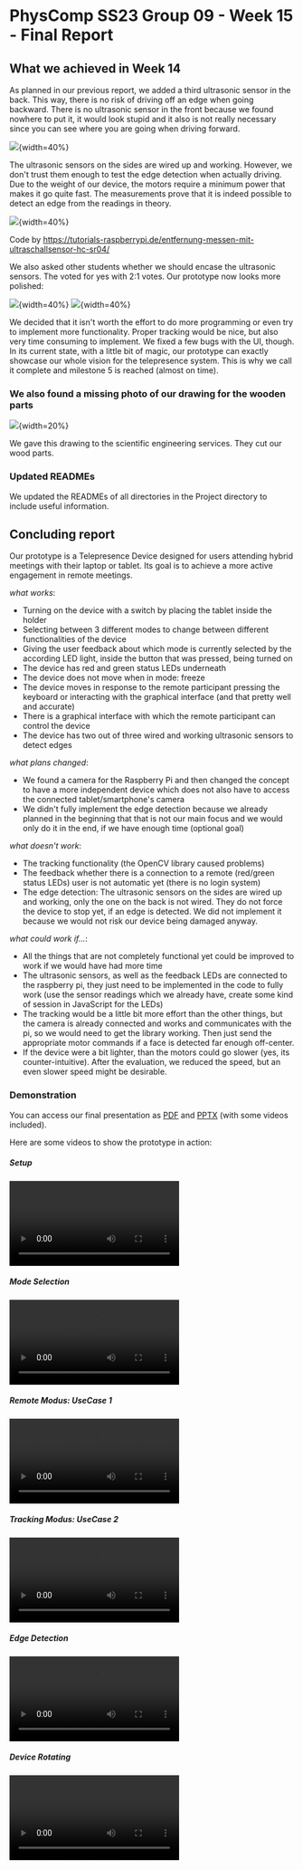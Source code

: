 # PhysComp SS23 Group 09 - Week 15 - Final Report

## What we achieved in Week 14

As planned in our previous report, we added a third ultrasonic sensor in the back. This way, there is no risk of driving off an edge when going backward. There is no ultrasonic sensor in the front because we found nowhere to put it, it would look stupid and it also is not really necessary since you can see where you are going when driving forward.

![](Figures/all_back.jpg){width=40%}

The ultrasonic sensors on the sides are wired up and working. However, we don't trust them enough to test the edge detection when actually driving. Due to the weight of our device, the motors require a minimum power that makes it go quite fast. The measurements prove that it is indeed possible to detect an edge from the readings in theory.

![](Figures/ultra_console.png){width=40%}

Code by https://tutorials-raspberrypi.de/entfernung-messen-mit-ultraschallsensor-hc-sr04/

We also asked other students whether we should encase the ultrasonic sensors. The voted for yes with 2:1 votes. Our prototype now looks more polished:

![](Figures/ultra_exposed.jpg){width=40%}
![](Figures/ultra_encased.jpg){width=40%}

We decided that it isn't worth the effort to do more programming or even try to implement more functionality. Proper tracking would be nice, but also very time consuming to implement. We fixed a few bugs with the UI, though. In its current state, with a little bit of magic, our prototype can exactly showcase our whole vision for the telepresence system. This is why we call it complete and milestone 5 is reached (almost on time).

### We also found a missing photo of our drawing for the wooden parts

![](../Project/Concept/wood_drawing.jpg){width=20%}

We gave this drawing to the scientific engineering services. They cut our wood parts.

### Updated READMEs

We updated the READMEs of all directories in the Project directory to include useful information.

## Concluding report

Our prototype is a Telepresence Device designed for users attending hybrid meetings with their laptop or tablet. Its goal is to achieve a more active engagement in remote meetings. 

*what works*:
- Turning on the device with a switch by placing the tablet inside the holder
- Selecting between 3 different modes to change between different functionalities of the device 
- Giving the user feedback about which mode is currently selected by the according LED light, inside the button that was pressed, being turned on
- The device has red and green status LEDs underneath
- The device does not move when in mode: freeze
- The device moves in response to the remote participant pressing the keyboard or interacting with the graphical interface (and that pretty well and accurate)
- There is a graphical interface with which the remote participant can control the device
- The device has two out of three wired and working ultrasonic sensors to detect edges

*what plans changed*:
- We found a camera for the Raspberry Pi and then changed the concept to have a more independent device which does not also have to access the connected tablet/smartphone's camera
- We didn't fully implement the edge detection because we already planned in the beginning that that is not our main focus and we would only do it in the end, if we have enough time (optional goal)

*what doesn't work*:
- The tracking functionality (the OpenCV library caused problems)
- The feedback whether there is a connection to a remote (red/green status LEDs) user is not automatic yet (there is no login system)
- The edge detection: The ultrasonic sensors on the sides are wired up and working, only the one on the back is not wired. They do not force the device to stop yet, if an edge is detected. We did not implement it because we would not risk our device being damaged anyway.

*what could work if...*:
- All the things that are not completely functional yet could be improved to work if we would have had more time
- The ultrasonic sensors, as well as the feedback LEDs are connected to the raspberry pi, they just need to be implemented in the code to fully work (use the sensor readings which we already have, create some kind of session in JavaScript for the LEDs)
- The tracking would be a little bit more effort than the other things, but the camera is already connected and works and communicates with the pi, so we would need to get the library working. Then just send the appropriate motor commands if a face is detected far enough off-center.
- If the device were a bit lighter, than the motors could go slower (yes, its counter-intuitive). After the evaluation, we reduced the speed, but an even slower speed might be desirable.

### Demonstration

You can access our final presentation as [PDF](../Project/Concept/PhysComp_SS23_Final_Presentation.pdf) and [PPTX](../Project/Concept/PhysComp_SS23_Group_09_Final_Presentation.pptx) (with some videos included).

Here are some videos to show the prototype in action:

##### Setup 
![](Figures/Presentation/video-1.mp4)

##### Mode Selection
![](Figures/Presentation/video-2.mp4)

##### Remote Modus: UseCase 1
![](Figures/Presentation/video-3.mp4)

##### Tracking Modus: UseCase 2
![](Figures/Presentation/trackingMode.mov)

##### Edge Detection  
![](Figures/Presentation/edgeDetection.mov)

##### Device Rotating  
![](Figures/Presentation/rotatingDevice.mp4)
